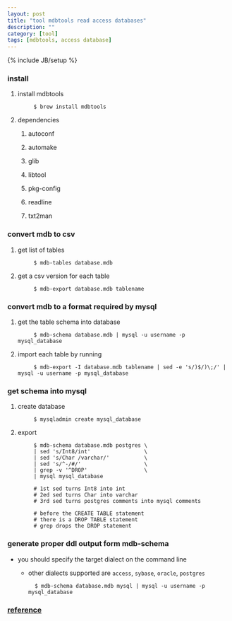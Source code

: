 ```yaml
---
layout: post
title: "tool mdbtools read access databases"
description: ""
category: [tool]
tags: [mdbtools, access database]
---
```

{% include JB/setup %}


### install

1. install mdbtools

            $ brew install mdbtools

1. dependencies

    1. autoconf
    
    1. automake
    
    1. glib

    1. libtool
    
    1. pkg-config
    
    1. readline
    
    1. txt2man

### convert mdb to csv

1. get list of tables

            $ mdb-tables database.mdb

1. get a csv version for each table

            $ mdb-export database.mdb tablename

### convert mdb to a format required by mysql

1. get the table schema into database

            $ mdb-schema database.mdb | mysql -u username -p mysql_database

1. import each table by running


            $ mdb-export -I database.mdb tablename | sed -e 's/)$/)\;/' | mysql -u username -p mysql_database

### get schema into mysql

1. create database

            $ mysqladmin create mysql_database

1. export

            $ mdb-schema database.mdb postgres \
            | sed 's/Int8/int'                 \
            | sed 's/Char /varchar/'           \
            | sed 's/^-/#/'                    \
            | grep -v '^DROP'                  \
            | mysql mysql_database

            # 1st sed turns Int8 into int
            # 2ed sed turns Char into varchar
            # 3rd sed turns postgres comments into mysql comments

            # before the CREATE TABLE statement
            # there is a DROP TABLE statement 
            # grep drops the DROP statement

### generate proper ddl output form mdb-schema

* you should specify the target dialect on the command line

    * other dialects supported are `access`, `sybase`, `oracle`, `postgres`

            $ mdb-schema database.mdb mysql | mysql -u username -p mysql_database

### [reference](http://nialldonegan.me/2007/03/10/converting-microsoft-access-mdb-into-csv-or-mysql-in-linux/)